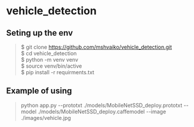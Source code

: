 # vehicle_detection

## Seting up the env
> \$ git clone https://github.com/mshvaiko/vehicle_detection.git <br>
> \$ cd vehicle_detection <br>
> \$ python -m venv venv <br>
> \$ source venv/bin/active <br>
> \$ pip install -r requirments.txt <br>

## Example of using
> python app.py --prototxt ./models/MobileNetSSD_deploy.prototxt --model ./models/MobileNetSSD_deploy.caffemodel --image ./images/vehicle.jpg 
